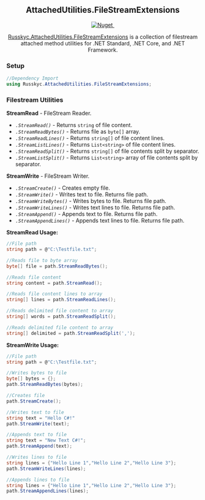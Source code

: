 ﻿<h2 align="center">AttachedUtilities.FileStreamExtensions</h2>

<p align="center">
    <a href="https://www.nuget.org/packages/Russkyc.AttachedUtilities.FilestreamExtensions">
        <img src="https://img.shields.io/nuget/v/Russkyc.AttachedUtilities.FilestreamExtensions?color=1f72de" alt="Nuget">
    </a>
    <a href="#">
        <img src="https://img.shields.io/badge/-.NET%20Standard%202.0-blueviolet?color=1f72de&label=NET" alt="">
    </a>
</p>

<p align="center">
<a href="https://www.nuget.org/packages/Russkyc.AttachedUtilities.FilestreamExtensions">Russkyc.AttachedUtilities.FileStreamExtensions</a> is a collection of filestream attached method utilities for .NET Standard, .NET Core, and .NET Framework.
</p>

### Setup
```csharp
//Dependency Import
using Russkyc.AttachedUtilities.FileStreamExtensions;
```

### Filestream Utilities

**StreamRead** - FileStream Reader.
- _`.StreamRead()`_ - Returns `string` of file content.
- _`.StreamReadBytes()`_ - Returns file as `byte[]` array.
- _`.StreamReadLines()`_ - Returns `string[]` of file content lines.
- _`.StreamListLines()`_ - Returns `List<string>` of file content lines.
- _`.StreamReadSplit()`_ - Returns `string[]` of file contents split by separator.
- _`.StreamListSplit()`_ - Returns `List<string>` array of file contents split by separator.

**StreamWrite** - FileStream Writer.
- _`.StreamCreate()`_ - Creates empty file.
- _`.StreamWrite()`_ - Writes text to file. Returns file path.
- _`.StreamWriteBytes()`_ - Writes bytes to file. Returns file path.
- _`.StreamWriteLines()`_ - Writes text lines to file. Returns file path.
- _`.StreamAppend()`_ - Appends text to file. Returns file path.
- _`.StreamAppendLines()`_ - Appends text lines to file. Returns file path.

**StreamRead Usage:**

```csharp
//File path
string path = @"C:\Testfile.txt";

//Reads file to byte array
byte[] file = path.StreamReadBytes();

//Reads file content
string content = path.StreamRead();

//Reads file content lines to array
string[] lines = path.StreamReadLines();

//Reads delimited file content to array
string[] words = path.StreamReadSplit();

//Reads delimited file content to array
string[] delimited = path.StreamReadSplit(',');
```

**StreamWrite Usage:**

```csharp
//File path
string path = @"C:\Testfile.txt";

//Writes bytes to file
byte[] bytes = {};
path.StreamReadBytes(bytes);

//Creates file
path.StreamCreate();

//Writes text to file
string text = "Hello C#!"
path.StreamWrite(text);

//Appends text to file
string text = "New Text C#!";
path.StreamAppend(text);

//Writes lines to file
string lines = {"Hello Line 1","Hello Line 2","Hello Line 3"};
path.StreamWriteLines(lines);

//Appends lines to file
string lines = {"Hello Line 1","Hello Line 2","Hello Line 3"};
path.StreamAppendLines(lines);
```

